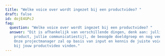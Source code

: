 ```yaml
---
title: "Welke voice over wordt ingezet bij een productvideo? "
draft: false
id: dojE4GPcJ
faq:
  question: "Welke voice over wordt ingezet bij een productvideo? "
  answer: "Dit is afhankelijk van verschillende dingen, denk aan: jullie wens, het
    product, jullie communicatiestijl, de beoogde doeldgroep en nog veel meer.
    Onze projectmanager zal op basis van input en kennis de juiste voice-over
    bij jouw productvideo vinden."
---
```

